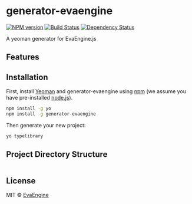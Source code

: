 # generator-evaengine 

[![NPM version][npm-image]][npm-url] [![Build Status][travis-image]][travis-url] [![Dependency Status][daviddm-image]][daviddm-url]

A yeoman generator for EvaEngine.js

## Features


## Installation

First, install [Yeoman](http://yeoman.io) and generator-evaengine using [npm](https://www.npmjs.com/) (we assume you have pre-installed [node.js](https://nodejs.org/)).

```bash
npm install -g yo
npm install -g generator-evaengine
```

Then generate your new project:

```bash
yo typelibrary
```

## Project Directory Structure

```
```

## License

MIT © [EvaEngine]()


[npm-image]: https://badge.fury.io/js/generator-evaengine.svg
[npm-url]: https://npmjs.org/package/generator-evaengine
[travis-image]: https://travis-ci.org/EvaEngine/generator-evaengine.svg?branch=master
[travis-url]: https://travis-ci.org/EvaEngine/generator-evaengine
[daviddm-image]: https://david-dm.org/EvaEngine/generator-evaengine.svg?theme=shields.io
[daviddm-url]: https://david-dm.org/EvaEngine/generator-evaengine
